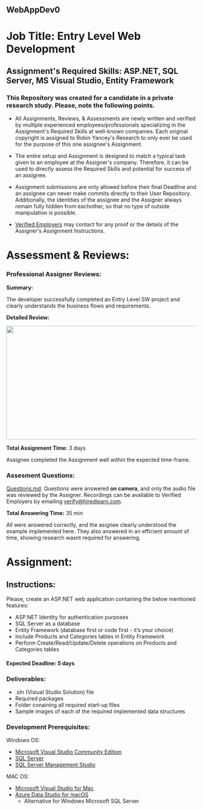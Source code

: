 ## WebAppDev0
# Job Title: Entry Level Web Development
## Assignment's Required Skills: ASP.NET, SQL Server, MS Visual Studio, Entity Framework

### This Repository was created for a candidate in a private research study. Please, note the following points. 
  
* All Assignments, Reviews, & Assessments are newly written and verified by multiple experienced employees/professionals specializing in the Assignment's Required Skills at well-known companies. Each original copyright is assigned to Robin Yancey's Research to only ever be used for the purpose of this one assignee's Assignment.
    
* The entire setup and Assignment is designed to match a typical task given to an employee at the Assigner's company. Therefore, it can be used to directly assess the Required Skills and potential for success of an assignee.
    
* Assignment submissions are only allowed before their final Deadline and an assignee can never make commits directly to their User Repository. Additionally, the identities of the assignee and the Assigner always remain fully hidden from eachother, so that no type of outside manipulation is possible.

      
* [Verified Employers](https://reyancey.wixsite.com/learn/employers) may contact for any proof or the details of the Assigner's Assignment Instructions. 

# Assessment & Reviews:  


### Professional Assigner Reviews: 

**Summary:**  
  
The developer successfully completed an Entry Level SW project and clearly understands the business flows and requirements.

**Detailed Review:**  

<p align="center">
  <img width="600" height="300" src="https://github.com/hiredlearntest/WebAppDev0/blob/master/review.png">
</p>
  

**Total Assignment Time:** 3 days       

Assignee completed the Assignment well within the expected time-frame. 

### Assesment Questions:
         
[Questions.md](https://github.com/hiredlearntest/WebAppDev0/blob/master/Questions.md): Questions were answered **on camera**, and only the audio file was reviewed by the Assigner. Recordings can be available to Verified Employers by emailing verify@hiredlearn.com.     
        
**Total Answering Time:** 35 min
        
All were answered correctly, and the asignee clearly understood the example implemented here. They also answered in an efficient amount of time, showing research wasnt required for answering.     
       
 

# Assignment:   

## Instructions:   
Please, create an ASP.NET web application containing the below mentioned features:
- ASP.NET Identity for authentication purposes
- SQL Server as a database
- Entity Framework (database first or code first - it’s your choice)  
- Include Products and Categories tables in Entity Framework
- Perform Create/Read/Update/Delete operations on Products and Categories tables

#### Expected Deadline: 5 days  
### Deliverables:
- .sln (Visiual Studio Solution) file
- Required packages
- Folder conaining all required start-up files
- Sample images of each of the required implemented data structures

### Development Prerequisites:  

Windows OS:  
- [Microsoft Visual Studio Community Edition](https://visualstudio.microsoft.com/downloads/)  
- [SQL Server](https://www.microsoft.com/en-us/download/details.aspx?id=56128)  
- [SQL Server Management Studio](https://docs.microsoft.com/en-us/sql/ssms/download-sql-server-management-studio-ssms?view=sql-server-ver15)  
  
MAC OS:  
- [Microsoft Visual Studio for Mac](https://visualstudio.microsoft.com/vs/mac/)  
- [Azure Data Studio for macOS](https://docs.microsoft.com/en-us/sql/azure-data-studio/download-azure-data-studio?view=sql-server-ver15)
  - Alternative for Windows Microsoft SQL Server   

